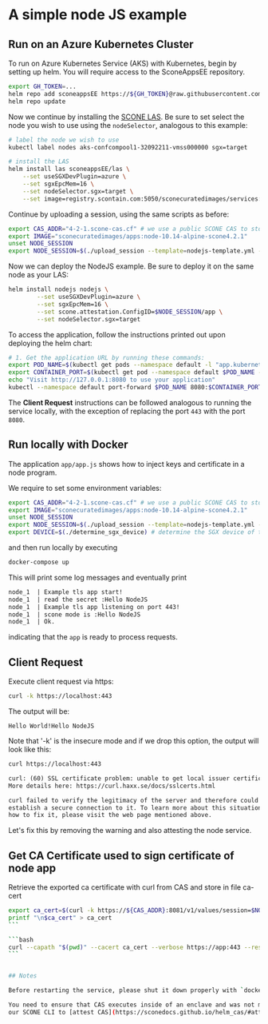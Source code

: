 # A simple node JS example

## Run on an Azure Kubernetes Cluster

To run on Azure Kubernetes Service (AKS) with Kubernetes, begin by setting up helm. You will require access to the SconeAppsEE repository.
```bash
export GH_TOKEN=...
helm repo add sconeappsEE https://${GH_TOKEN}@raw.githubusercontent.com/scontain/SconeAppsEE/master/
helm repo update
```

Now we continue by installing the [SCONE LAS](https://sconedocs.github.io/helm_las/). Be sure to set select the node you wish to use using the `nodeSelector`, analogous to this example:
```bash
# label the node we wish to use
kubectl label nodes aks-confcompool1-32092211-vmss000000 sgx=target

# install the LAS
helm install las sconeappsEE/las \
    --set useSGXDevPlugin=azure \
    --set sgxEpcMem=16 \
    --set nodeSelector.sgx=target \
    --set image=registry.scontain.com:5050/sconecuratedimages/services:las-scone4.2.1
```


Continue by uploading a session, using the same scripts as before:
```bash
export CAS_ADDR="4-2-1.scone-cas.cf" # we use a public SCONE CAS to store the session policies
export IMAGE="sconecuratedimages/apps:node-10.14-alpine-scone4.2.1"
unset NODE_SESSION
export NODE_SESSION=$(./upload_session --template=nodejs-template.yml --session=nodejs-session.yml  --image=$IMAGE --cas=$CAS_ADDR)
```

Now we can deploy the NodeJS example. Be sure to deploy it on the same node as your LAS:
```bash
helm install nodejs nodejs \
        --set useSGXDevPlugin=azure \
        --set sgxEpcMem=16 \
        --set scone.attestation.ConfigID=$NODE_SESSION/app \
        --set nodeSelector.sgx=target
```

To access the application, follow the instructions printed out upon deploying the helm chart:
```bash
# 1. Get the application URL by running these commands:
export POD_NAME=$(kubectl get pods --namespace default -l "app.kubernetes.io/name=nodejs,app.kubernetes.io/instance=nodejs" -o jsonpath="{.items[0].metadata.name}")
export CONTAINER_PORT=$(kubectl get pod --namespace default $POD_NAME -o jsonpath="{.spec.containers[0].ports[0].containerPort}")
echo "Visit http://127.0.0.1:8080 to use your application"
kubectl --namespace default port-forward $POD_NAME 8080:$CONTAINER_PORT
```

The **Client Request** instructions can be followed analogous to running the service locally, with the exception of replacing the port `443` with the port `8080`.

## Run locally with Docker

The application `app/app.js` shows how to inject keys and certificate in a node program.

We require to set some environment variables:

```bash
export CAS_ADDR="4-2-1.scone-cas.cf" # we use a public SCONE CAS to store the session policies
export IMAGE="sconecuratedimages/apps:node-10.14-alpine-scone4.2.1"
unset NODE_SESSION
export NODE_SESSION=$(./upload_session --template=nodejs-template.yml --session=nodejs-session.yml  --image=$IMAGE --cas=$CAS_ADDR)
export DEVICE=$(./determine_sgx_device) # determine the SGX device of the local computer
```

and then run locally by executing

```bash
docker-compose up
```

This will print some log messages and eventually print

```txt
node_1  | Example tls app start!
node_1  | read the secret :Hello NodeJS
node_1  | Example tls app listening on port 443!
node_1  | scone mode is :Hello NodeJS
node_1  | Ok.
```

indicating that the `app` is ready to process requests.

## Client Request

Execute client request via https:

```bash
curl -k https://localhost:443
```

The output will be:

```text
Hello World!Hello NodeJS
```

Note that '-k' is the insecure mode and if we drop this option, the output will look like this:

```txt
curl https://localhost:443

curl: (60) SSL certificate problem: unable to get local issuer certificate
More details here: https://curl.haxx.se/docs/sslcerts.html

curl failed to verify the legitimacy of the server and therefore could not
establish a secure connection to it. To learn more about this situation and
how to fix it, please visit the web page mentioned above.
```

Let's fix this by removing the warning and also attesting the node service.


## Get CA Certificate used to sign certificate of node app

Retrieve the exported ca certificate with curl from CAS and store in file ca-cert

````bash
export ca_cert=$(curl -k https://${CAS_ADDR}:8081/v1/values/session=$NODE_SESSION | jq ".values.api_ca_cert.value" | tr -d \" )
printf "\n$ca_cert" > ca_cert
```

```bash
curl --capath "$(pwd)" --cacert ca_cert --verbose https://app:443 --resolve app:443:127.0.0.1
```


## Notes

Before restarting the service, please shut it down properly with `docker-compose up`. Also execute `unset NODE_SESSION` to ensure that you do not reuse an old session afterwards.

You need to ensure that CAS executes inside of an enclave and was not manipulated. To do so, you would need to use
our SCONE CLI to [attest CAS](https://sconedocs.github.io/helm_cas/#attesting-cas) and to [upload a session](https://sconedocs.github.io/CAS_cli/#createupdate-session-description)
